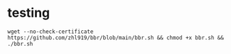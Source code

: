 # testing
```bbr-script
wget --no-check-certificate https://github.com/zhl919/bbr/blob/main/bbr.sh && chmod +x bbr.sh && ./bbr.sh

